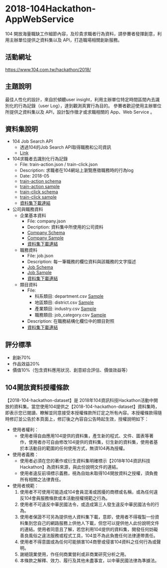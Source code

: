 # 2018-104Hackathon-AppWebService

104 開放海量職缺工作細節內容，及珍貴求職者行為資料，請參賽者發揮創意，利用主辦單位提供之資料集以及 API，打造職場相關創新服務。

## 活動網址
https://www.104.com.tw/hackathon/2018/

## 主題說明
最佳人性化的設計，來自於傾聽user insight，利用主辦單位特定時間區間內去識別化的行為記錄（user Log），達到觀測真實行為目的。
參賽者歡迎使用主辦單位所提供之資料集以及 API，設計製作徵才或求職相關的 App、Web Service 。

## 資料集說明
* 104 Job Search API
    + 透過104的Job Search API取得職務和公司資訊
    + [Link](http://www.104.com.tw/i/api_doc/jobsearch/)
* 104求職者去識別化行為記錄
    + File: train-action.json / train-click.json
    + Description: 求職者在104網站上瀏覽應徵職務時的行為log
    + Date: 2018-05
    + [train-action schema](data-schema/train_action_schema.md)
    + [train-action sample](sample-data/train_action_sample.json)
    + [train-click schema](data-schema/train_click_schema.md)
    + [train-click sample](sample-data/train_click_sample.json)
    + [資料集下載連結](2018-104-hackathon-dataset.md)
* 公司與職務資料
    + 企業基本資料
        - File: company.json
        - Decription: 資料集中所使用的公司資料
        - [Company Schema](data-schema/companies_schema.md)
        - [Company Sample](sample-data/companies_sample.json)
        - [資料集下載連結](2018-104-hackathon-dataset.md)
    + 職務資料
        - File: job.json
        - Description: 每一筆職務的欄位資料與該職務的文字描述
        - [Job Schema](data-schema/job_info_schema.md)
        - [Job Sample](sample-data/job_info_sample.json)
        - [資料集下載連結](2018-104-hackathon-dataset.md)
    + 類目資料
        - File:
            - 科系類目: department.csv [Sample](sample-data/department_sample.csv)
            - 地區類目: district.csv [Sample](sample-data/district_sample.csv)
            - 產業類目: industry.csv [Sample](sample-data/industry_sample.csv)
            - 職務類目: job_category.csv [Sample](sample-data/job_category_sample.csv)
        - Description: 在職務結構化欄位中的類目對照
        - [資料集下載連結](2018-104-hackathon-dataset.md)

## 評分標準
* 創新70%
* 作品效益20%
* 價值10%（包含資料應用狀況、創意綜合評估、價值效益等）

## 104開放資料授權條款 
【2018-104-hackathon-dataset】是 2018年104資訊科技Hackathon活動中開放的資料集。當您使用104提供之【2018-104-hackathon-dataset】資料集時，即表示您已閱讀、瞭解並同意接受本授權條款所訂定之所有內容。本授權條款得隨時修訂並公告於本頁面上，修訂後之內容自公告時起生效，授權說明如下：

* 使用者權利：
    + 使用者得自由應用104提供的資料集，產生新的程式、文件、圖表等著作，使用者亦可自由修改104提供的資料集，衍生新的資料集，使用者基於本活動目的範圍的任何使用方式，無須104再為授權。
* 使用者義務：
    + 使用者必須在您的著作或衍生資料集明確標示【2018年104資訊科技Hackathon】為資料來源，與此份說明文件的連結。
    + 使用者違反前項標示義務，視為自始未取得104開放資料之授權，須負擔所有相關之法律責任。
* 使用者規範：
    1. 使用者不可使用可能造成104會員混淆或困擾的商標或名稱，或為任何違反104會員服務條款或本活動授權規範之行為。
    2. 使用者不可違反中華民國法令，或造成第三人發生違反中華民國法令的行為。
    3. 使用者保證不可另為提供他人資料集下載，意即，使用者不得複製一份資料集到您自己的網路服務上供他人下載，但您可以提供他人此份說明文件的連結。使用者同意且了解，若您利用104提供的資料集，開發任何妨礙善良風俗之違法服務或程式工具，104並不為此負擔任何法律連帶責任。
    4. 使用者不得意圖或為任何可能損害104商譽或侵害104資料之任何行為或聲明。
    5. 謝絕競業使用，作任何商業營利或非商業研究分析之用。
    6. 本條款之解釋、效力、履行及其他未盡事宜，以中華民國法律為準據法。
